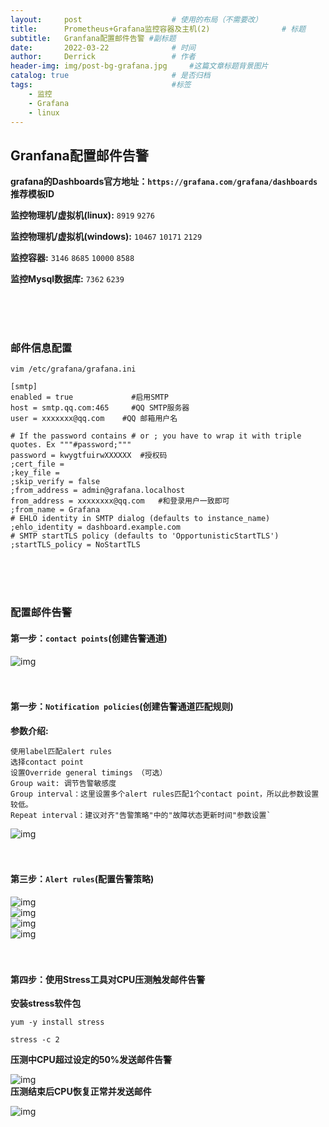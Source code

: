 ```yaml
---
layout:     post   				    # 使用的布局（不需要改）
title:      Prometheus+Grafana监控容器及主机(2)				# 标题 
subtitle:   Granfana配置邮件告警 #副标题
date:       2022-03-22 				# 时间
author:     Derrick 				# 作者
header-img: img/post-bg-grafana.jpg 	#这篇文章标题背景图片
catalog: true 						# 是否归档
tags:								#标签
    - 监控
    - Grafana
    - linux
---
```



## Granfana配置邮件告警
**grafana的Dashboards官方地址：`https://grafana.com/grafana/dashboards`**<br/>
**推荐模板ID**



**监控物理机/虚拟机(linux):**
`8919`
`9276`



**监控物理机/虚拟机(windows):**
`10467`
`10171`
`2129`




**监控容器:**
`3146`
`8685`
`10000`
`8588`




**监控Mysql数据库:**
`7362`
`6239`


<br/><br/><br/>
### **邮件信息配置**

```shell
vim /etc/grafana/grafana.ini

[smtp]
enabled = true             #启用SMTP
host = smtp.qq.com:465     #QQ SMTP服务器
user = xxxxxxx@qq.com    #QQ 邮箱用户名

# If the password contains # or ; you have to wrap it with triple quotes. Ex """#password;"""
password = kwygtfuirwXXXXXX  #授权码   
;cert_file =
;key_file =
;skip_verify = false
;from_address = admin@grafana.localhost
from_address = xxxxxxxx@qq.com   #和登录用户一致即可
;from_name = Grafana
# EHLO identity in SMTP dialog (defaults to instance_name)
;ehlo_identity = dashboard.example.com
# SMTP startTLS policy (defaults to 'OpportunisticStartTLS')
;startTLS_policy = NoStartTLS
```
<br/><br/><br/>
### **配置邮件告警**



#### **第一步：`contact points`(创建告警通道)**
![img](/img/2022-03-22-grafana/ContactPoint.jpg)
<br/><br/><br/>
#### **第一步：`Notification policies`(创建告警通道匹配规则)**



**参数介绍:**
```
使用label匹配alert rules
选择contact point
设置Override general timings （可选）
Group wait: 调节告警敏感度
Group interval：这里设置多个alert rules匹配1个contact point，所以此参数设置较低。
Repeat interval：建议对齐"告警策略"中的"故障状态更新时间"参数设置`
```



![img](/img/2022-03-22-grafana/NotificationPolicies.jpg)
<br/><br/><br/>
#### **第三步：`Alert rules`(配置告警策略)**
![img](/img/2022-03-22-grafana/Alerting.jpg)<br/>
![img](/img/2022-03-22-grafana/Monitoring1.jpg)<br/>
![img](/img/2022-03-22-grafana/Monitoring2.jpg)<br/>
![img](/img/2022-03-22-grafana/Monitoring3.jpg)
<br/><br/><br/>
#### **第四步：使用Stress工具对CPU压测触发邮件告警**



**安装stress软件包**
```
yum -y install stress

stress -c 2
```



**压测中CPU超过设定的50%发送邮件告警**



![img](/img/2022-03-22-grafana/Firing.png)<br/>
**压测结束后CPU恢复正常并发送邮件**



![img](/img/2022-03-22-grafana/Resolved.png)




<script type="text/javascript">document.write(unescape("%3Cspan id='cnzz_stat_icon_1281111180'%3E%3C/span%3E%3Cscript src='https://v1.cnzz.com/z_stat.php%3Fid%3D1281111180%26online%3D1%26show%3Dline' type='text/javascript'%3E%3C/script%3E"));</script>